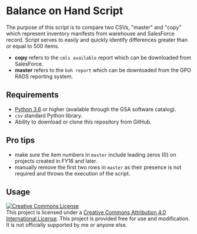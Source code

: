 # Balance on Hand Script
The purpose of this script is to compare two CSVs, "master" and "copy" which
represent inventory manifests from warehouse and SalesForce record.
Script serves to easily and quickly identify differences greater than or equal to
500 items.

- **copy** refers to the `cmls available` report which can be downloaded from SalesForce.
- **master** refers to the `boh report` which can be downloaded from the GPO RADS reporting system.

## Requirements
- [Python 3.6](https://python.org) or higher (available through the GSA software catalog).
- `csv` standard Python library.
- Ability to download or clone this repository from GitHub.

## Pro tips
- make sure the item numbers in `master` include leading zeros (0) on projects created in FY16 and later.
- manually remove the first two rows in `master` as their presence is not required and throws the execution of the script.

## Usage
<a rel="license" href="http://creativecommons.org/licenses/by/4.0/"><img alt="Creative Commons License" style="border-width:0" src="https://i.creativecommons.org/l/by/4.0/88x31.png" /></a><br />This project is licensed under a <a rel="license" href="http://creativecommons.org/licenses/by/4.0/">Creative Commons Attribution 4.0 International License</a>.
This project is provided free for use and modification. It is not officially supported by me or anyone else.
